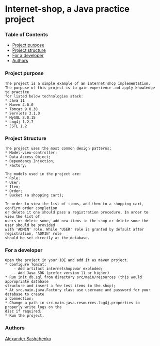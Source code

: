 # Internet-shop, a Java practice project

### Table of Contents
   * [Project purpose](#purpose)
   * [Project structure](#structure)
   * [For a developer](#developer-start)
   * [Authors](#authors)

### <a name="purpose">Project purpose</a>
    The project is a simple example of an internet shop implementation.
    The purpose of this project is to gain experience and apply knowledge to practice
    for listed below technologies stack:
    * Java 11
    * Maven 4.0.0
    * Tomcat 9.0.30
    * Servlets 3.1.0
    * MySQL 8.0.15
    * Log4j 1.2.7
    * JSTL 1.2

### <a name="structure">Project Structure</a>
    The project uses the most common design patterns:
    * Model-view-controller;
    * Data Access Object;
    * Dependency Injection;
    * Factory;

    The models used in the project are:
    * Role;
    * User;
    * Item;
    * Order;
    * Bucket (a shopping cart);

    In order to view the list of items, add them to a shopping cart, confirm order completion 
    or delete it one should pass a registration procedure. In order to view the list of
    users or delete some, add new items to the shop or delete some the user should be provided
    with 'ADMIN' role. While 'USER' role is granted by default after registration, 'ADMIN' role
    should be set directly at the database.

### <a name="developer-start">For a developer</a>

    Open the project in your IDE and add it as maven project.
    * Configure Tomcat:
        - Add artifact internetshop:war exploded;
        - Add Java SDK (prefer version 11 or higher)
    * Run init_db.sql from directory src/main/resources (this would appropriate database 
    structure and insert a few test items to the shop);
    * At src.main.java.Factory class use username and password for your database to create 
    a Connection;
    * Change a path in src.main.java.resources.log4j.properties to properly write logs on the 
    disc if required;
    * Run the project.

### <a name="authors">Authors</a>
[Alexander Sashchenko](https://github.com/AlexanderSashchenko) 
